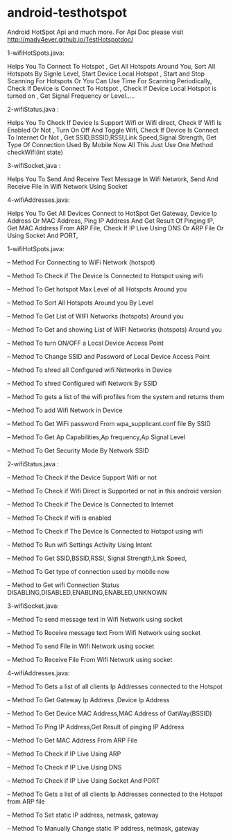 android-testhotspot
===================

Android HotSpot Api and much more.
For Api Doc please visit http://mady4ever.github.io/TestHotspotdoc/

1-wifiHotSpots.java:

Helps You To Connect To Hotspot ,
Get All Hotspots Around You,
Sort All Hotspots By Signle Level,
Start Device Local Hotspot ,
Start and Stop Scanning For Hotspots Or You Can Use Time For Scanning Periodically,
Check If Device is Connect To Hotspot ,
Check If Device Local Hotspot is turned on ,
Get Signal Frequency or Level…..

2-wifiStatus.java :

Helps You To Check If Device Is Support Wifi or Wifi direct,
Check If Wifi Is Enabled Or Not ,
Turn On Off And Toggle Wifi,
Check If Device Is Connect To Internet Or Not ,
Get SSID,BSSID,RSSI,Link Speed,Signal Strength,
Get Type Of Connection Used By Mobile Now All This Just Use One Method checkWifi(int state)


3-wifiSocket.java :

Helps You To Send And Receive Text Message In Wifi Network, Send And Receive File In Wifi Network Using Socket

4-wifiAddresses.java:

Helps You To Get All Devices Connect to HotSpot Get Gateway,
Device Ip Address Or MAC Address,
Ping IP Address And Get Result Of Pinging IP,
Get MAC Address From ARP File,
Check If IP Live Using DNS Or ARP File Or Using Socket And PORT,


1-wifiHotSpots.java:

– Method For Connecting to WiFi Network (hotspot)

– Method To Check if The Device Is Connected to Hotspot using wifi

– Method To Get hotspot Max Level of all Hotspots Around you

– Method To Sort All Hotspots Around you By Level

– Method To Get List of WIFI Networks (hotspots) Around you

– Method To Get and showing List of WIFI Networks (hotspots) Around you

– Method To turn ON/OFF a Local Device Access Point

– Method To Change SSID and Password of Local Device Access Point

– Method To shred all Configured wifi Networks in Device

– Method To shred Configured wifi Network By SSID

– Method To gets a list of the wifi profiles from the system and returns them

– Method To add Wifi Network in Device

– Method To Get WiFi password From wpa_supplicant.conf file By SSID

– Method To Get Ap Capabilities,Ap frequency,Ap Signal Level

– Method To Get Security Mode By Network SSID

2-wifiStatus.java :


– Method To Check if the Device Support Wifi or not

– Method To Check if Wifi Direct is Supported or not in this android version

– Method To Check if The Device Is Connected to Internet

– Method To Check if wifi is enabled

– Method To Check if The Device Is Connected to Hotspot using wifi

– Method To Run wifi Settings Activity Using Intent

– Method To Get SSID,BSSID,RSSI, Signal Strength,Link Speed,

– Method To Get type of connection used by mobile now

– Method to Get wifi Connection Status DISABLING,DISABLED,ENABLING,ENABLED,UNKNOWN


3-wifiSocket.java:


– Method To send message text in Wifi Network using socket

– Method To Receive message text From Wifi Network using socket

– Method To send File in Wifi Network using socket

– Method To Receive File From Wifi Network using socket


4-wifiAddresses.java:


– Method To Gets a list of all clients Ip Addresses connected to the Hotspot

– Method To Get Gateway Ip Address ,Device Ip Address

– Method To Get Device MAC Address,MAC Address of GatWay(BSSID)

– Method To Ping IP Address,Get Result of pinging IP Address

– Method To Get MAC Address From ARP File

– Method To Check if IP Live Using ARP

– Method To Check if IP Live Using DNS

– Method To Check if IP Live Using Socket And PORT

– Method To Gets a list of all clients Ip Addresses connected to the Hotspot from ARP file

– Method To Set static IP address, netmask, gateway

– Method To Manually Change static IP address, netmask, gateway


